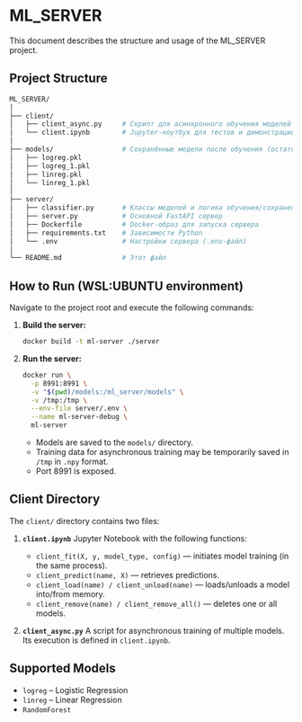 # ML_SERVER

This document describes the structure and usage of the ML_SERVER project.

## Project Structure
```bash
ML_SERVER/
│
├── client/
│   ├── client_async.py     # Скрипт для асинхронного обучения моделей
│   └── client.ipynb        # Jupyter-ноутбук для тестов и демонстрации работы
│
├── models/                 # Сохранённые модели после обучения (остатки, можно удалить их и рабоать с новыми, а можно оставить)
│   ├── logreg.pkl
│   ├── logreg_1.pkl
│   ├── linreg.pkl
│   └── linreg_1.pkl
│
├── server/
│   ├── classifier.py       # Классы моделей и логика обучения/сохранения/предсказаний
│   ├── server.py           # Основной FastAPI сервер
│   ├── Dockerfile          # Docker-образ для запуска сервера
│   ├── requirements.txt    # Зависимости Python
│   └── .env                # Настройки сервера (.env-файл)
│
└── README.md               # Этот файл
```

## How to Run (WSL:UBUNTU environment)

Navigate to the project root and execute the following commands:

1.  **Build the server:**

    ```bash
    docker build -t ml-server ./server
    ```

2.  **Run the server:**

    ```bash
    docker run \
      -p 8991:8991 \
      -v "$(pwd)/models:/ml_server/models" \
      -v /tmp:/tmp \
      --env-file server/.env \
      --name ml-server-debug \
      ml-server
    ```

    * Models are saved to the `models/` directory.
    * Training data for asynchronous training may be temporarily saved in `/tmp` in `.npy` format.
    * Port 8991 is exposed.

## Client Directory

The `client/` directory contains two files:

1.  **`client.ipynb`**
    Jupyter Notebook with the following functions:
    * `client_fit(X, y, model_type, config)` — initiates model training (in the same process).
    * `client_predict(name, X)` — retrieves predictions.
    * `client_load(name) / client_unload(name)` — loads/unloads a model into/from memory.
    * `client_remove(name) / client_remove_all()` — deletes one or all models.

2.  **`client_async.py`**
    A script for asynchronous training of multiple models. Its execution is defined in `client.ipynb`.

## Supported Models

* `logreg` – Logistic Regression
* `linreg` – Linear Regression
* `RandomForest`
